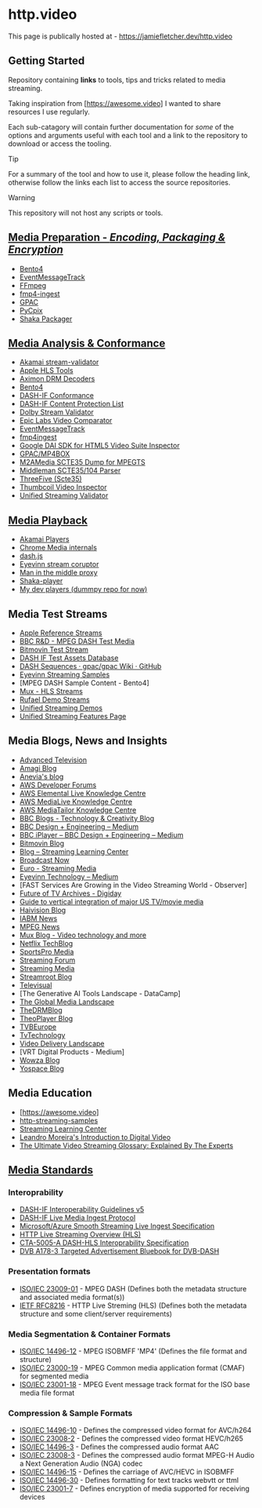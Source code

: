 # http.video

This page is publically hosted at - https://jamiefletcher.dev/http.video

## Getting Started
Repository containing **links** to tools, tips and tricks related to media streaming. 

Taking inspiration from [https://awesome.video] I wanted to share resources I use regularly. 

Each sub-catagory will contain further documentation for *some* of the options and arguments useful with each tool and a link to the repository to download or access the tooling. 

> [!TIP]
> For a summary of the tool and how to use it, please follow the heading link, otherwise follow the links each list to access the source repositories. 

> [!WARNING]
> This repository will not host any scripts or tools.

## [Media Preparation - *Encoding, Packaging & Encryption*]
- [Bento4]
- [EventMessageTrack]
- [FFmpeg]
- [fmp4-ingest]
- [GPAC]
- [PyCpix]
- [Shaka Packager]


## [Media Analysis & Conformance]
- [Akamai stream-validator]
- [Apple HLS Tools]
- [Aximon DRM Decoders]
- [Bento4]
- [DASH-IF Conformance]
- [DASH-IF Content Protection List]
- [Dolby Stream Validator]
- [Epic Labs Video Comparator]
- [EventMessageTrack]
- [fmp4ingest]
- [Google DAI SDK for HTML5 Video Suite Inspector]
- [GPAC/MP4BOX]
- [M2AMedia SCTE35 Dump for MPEGTS]
- [Middleman SCTE35/104 Parser]
- [ThreeFive (Scte35)]
- [Thumbcoil Video Inspector]
- [Unified Streaming Validator]

## [Media Playback]
- [Akamai Players]
- [Chrome Media internals]
- [dash.js]
- [Eyevinn stream coruptor]
- [Man in the middle proxy]
- [Shaka-player]
- [My dev players (dummpy repo for now)]

## Media Test Streams
- [Apple Reference Streams]
- [BBC R&D - MPEG DASH Test Media]
- [Bitmovin Test Stream]
- [DASH IF Test Assets Database]
- [DASH Sequences · gpac/gpac Wiki · GitHub]
- [Eyevinn Streaming Samples]
- [MPEG DASH Sample Content - Bento4]
- [Mux - HLS Streams]
- [Rufael Demo Streams]
- [Unified Streaming Demos]
- [Unified Streaming Features Page]
  
## Media Blogs, News and Insights
- [Advanced Television]
- [Amagi Blog]
- [Anevia's blog]
- [AWS Developer Forums]
- [AWS Elemental Live Knowledge Centre]
- [AWS MediaLive Knowledge Centre]
- [AWS MediaTailor Knowledge Centre]
- [BBC Blogs - Technology & Creativity Blog]
- [BBC Design + Engineering – Medium]
- [BBC iPlayer – BBC Design + Engineering – Medium]
- [Bitmovin Blog]
- [Blog – Streaming Learning Center]
- [Broadcast Now]
- [Euro - Streaming Media]
- [Eyevinn Technology – Medium]
- [FAST Services Are Growing in the Video Streaming World - Observer]
- [Future of TV Archives - Digiday]
- [Guide to vertical integration of major US TV/movie media]
- [Haivision Blog]
- [IABM News]
- [MPEG	News]
- [Mux Blog - Video technology and more]
- [Netflix TechBlog]
- [SportsPro Media]
- [Streaming Forum]
- [Streaming Media]
- [Streamroot Blog]
- [Televisual]
- [The Generative AI Tools Landscape - DataCamp]
- [The Global Media Landscape]
- [TheDRMBlog]
- [TheoPlayer Blog]
- [TVBEurope]
- [TvTechnology]
- [Video Delivery Landscape]
- [VRT Digital Products  - Medium]
- [Wowza Blog]
- [Yospace Blog]

## Media Education
- [https://awesome.video]
- [http-streaming-samples]
- [Streaming Learning Center]
- [Leandro Moreira's Introduction to Digital Video]
- [The Ultimate Video Streaming Glossary: Explained By The Experts]

## [Media Standards]
### Interoprability 
- [DASH-IF Interoperability Guidelines v5]
- [DASH-IF Live Media Ingest Protocol]
- [Microsoft/Azure Smooth Streaming Live Ingest Specification]
- [HTTP Live Streaming Overview (HLS)]
- [CTA-5005-A DASH-HLS Interoprability Specification]
- [DVB A178-3 Targeted Advertisement Bluebook for DVB-DASH]
  
### Presentation formats
- [ISO/IEC 23009-01] - MPEG DASH (Defines both the metadata structure and associated media format(s))
- [IETF RFC8216] - HTTP Live Streming (HLS) (Defines both the metadata structure
  and some client/server requirements)

### Media Segmentation & Container Formats
- [ISO/IEC 14496-12] - MPEG ISOBMFF 'MP4' (Defines the file format and structure)
- [ISO/IEC 23000-19] - MPEG Common media application format (CMAF) for segmented media
- [ISO/IEC 23001-18] - MPEG Event message track format for the ISO base media file format

### Compression & Sample Formats
- [ISO/IEC 14496-10] - Defines the compressed video format for AVC/h264 
- [ISO/IEC 23008-2] - Defines the compressed video format HEVC/h265 
- [ISO/IEC 14496-3] - Defines the compressed audio format AAC 
- [ISO/IEC 23008-3] - Defines the compressed audio format MPEG-H Audio a Next Generation Audio (NGA) codec
- [ISO/IEC 14496-15] - Defines the carriage of AVC/HEVC in ISOBMFF 
- [ISO/IEC 14496-30] - Defines formatting for text tracks webvtt or ttml
- [ISO/IEC 23001-7] - Defines encryption of media supported for receiving devices




<!----------- 
Reference Links - NOTE this block must be copied to the foot of each page for useage globally 
---------->
<!-- Local -->
[Media Preparation - *Encoding, Packaging & Encryption*]:./docs/media-preparation/media-preparation
[Media Analysis & Conformance]:./docs/analysis-conformance/analysis-conformance
[Media Playback]:./docs/media-playback/media-playback
[Media Standards]:./docs/standards/standards
[My dev players (dummpy repo for now)]:./players/players

<!-- External -->
<!-- Media Preparation -->
[EventMessageTrack]:https://github.com/unifiedstreaming/event-message-track
[Bento4]:https://github.com/axiomatic-systems/Bento4
[FFmpeg]:https://github.com/FFmpeg/FFmpeg
[fmp4-ingest]:https://github.com/unifiedstreaming/fmp4-ingest
[GPAC]:https://wiki.gpac.io/
[PyCpix]:https://github.com/unifiedstreaming/pycpix
[Shaka Packager]:https://github.com/shaka-project/shaka-packager

<!-- Media Analysis & Conformance -->
[Akamai stream-validator]:https://players.akamai.com/stream-validator
[Apple HLS Tools]:https://developer.apple.com/documentation/http-live-streaming/using-apple-s-http-live-streaming-hls-tools
[Aximon DRM Decoders]:https://tools.axinom.com/
[DASH-IF Conformance]:https://conformance.dashif.org/
[DASH-IF Content Protection List]:https://dashif.org/identifiers/content_protection/
[Dolby Stream Validator]:https://ott.dolby.com/OnDelKits_dev/StreamValidator/Start_Here.html
[Epic Labs Video Comparator]:https://github.com/epiclabs-io/epic-video-comparator
[EventMessageTrack]:https://github.com/unifiedstreaming/event-message-track
[fmp4ingest]:https://github.com/unifiedstreaming/fmp4-ingest
[Google DAI SDK for HTML5 Video Suite Inspector]:https://googleads.github.io/googleads-ima-html5-dai/vsi/
[GPAC/MP4BOX]:https://github.com/gpac/gpac/wiki/MP4Box
[M2AMedia SCTE35 Dump for MPEGTS]:https://github.com/m2amedia/scte35dump
[Middleman SCTE35/104 Parser]:https://tools.middleman.tv/scte35-parser
[ThreeFive (Scte35)]:https://github.com/futzu/SCTE-35_threefive
[Thumbcoil Video Inspector]:https://thumb.co.il/
[Unified Streaming Validator]:https://validator.unified-streaming.com/

<!-- Media Analysis & Conformance -->
[Akamai Players]:https://players.akamai.com/players
[Chrome Media internals]:chrome://media-internals
[dash.js]:https://github.com/Dash-Industry-Forum/dash.js
[Eyevinn stream coruptor]:https://github.com/Eyevinn/streaming-onboarding/blob/master/Stream-Corruptor.md
[Man in the middle proxy]:https://github.com/mitmproxy/mitmproxy
[Shaka-player]:https://github.com/shaka-project/shaka-player
[My dev players (dummpy repo for now)]:./players/players.md

<!-- Media Test Streams -->
[Apple Reference Streams]:https://developer.apple.com/streaming/examples/
[BBC R&D - MPEG DASH Test Media]:http://rdmedia.bbc.co.uk/
[Bitmovin Test Stream]:https://bitmovin.com/demos/stream-test
[DASH IF Test Assets Database]:https://testassets.dashif.org/#testvector/list
[DASH Sequences · gpac/gpac Wiki · GitHub]:https://github.com/gpac/gpac/wiki/DASH-Sequences
[Eyevinn Streaming Samples]:https://github.com/Eyevinn/http-streaming-samples
[MPEG DASH Sample Content | Bento4]:http://www.bento4.com/developers/dash/dash-sample-content/
[Mux - HLS Streams]:https://test-streams.mux.dev/
[Rufael Demo Streams]:https://dvb-2017-dm.s3.eu-central-1.amazonaws.com/overview.html
[Unified Streaming Demos]:https://demo.unfied-streaming.com 
[Unified Streaming Features Page]:https://demo.unified-streaming.com/k8s/features/stable/#!/mpd

<!-- Media Standards - Interoprability -->  
[DASH-IF Interoperability Guidelines v5]:https://dashif.org/guidelines/iop-v5/
[DASH-IF Live Media Ingest Protocol]:https://dashif-documents.azurewebsites.net/Ingest/master/DASH-IF-Ingest.html
[Microsoft/Azure Smooth Streaming Live Ingest Specification]:https://learn.microsoft.com/en-us/previous-versions/media-services/previous/media-services-fmp4-live-ingest-overview
[HTTP Live Streaming Overview (HLS)]:https://developer.apple.com/documentation/http-live-streaming
[CTA-5005-A DASH-HLS Interoprability Specification]:https://cdn.cta.tech/cta/media/media/resources/standards/cta-5005-a-final.pdf
[DVB A178-3 Targeted Advertisement Bluebook for DVB-DASH]:https://dvb.org/?standard=dynamic-substitution-of-content-in-linear-broadcast-part-3-carriage-and-signalling-of-placement-opportunity-information-in-dvb-dash

<!-- Media Standards - Presentation formats --> 
[ISO/IEC 23009-01]:https://www.iso.org/standard/83314.html
[IETF RFC8216]:https://datatracker.ietf.org/doc/html/draft-pantos-hls-rfc8216bis

<!-- Media Standards - Segmentation & Container Formats -->
[ISO/IEC 14496-12]:https://www.iso.org/standard/83102.html
[ISO/IEC 23000-19]:https://www.iso.org/standard/85623.html
[ISO/IEC 23001-18]:https://www.iso.org/standard/82529.html

<!-- Media Standards - Compression & Sample Formats -->
[ISO/IEC 14496-10]:https://www.iso.org/standard/83529.html
[ISO/IEC 23008-2]:https://www.iso.org/standard/85457.html
[ISO/IEC 14496-3]:https://www.iso.org/standard/76383.html
[ISO/IEC 23008-3]:https://www.iso.org/standard/83525.html
[ISO/IEC 14496-15]:https://www.iso.org/standard/83336.html
[ISO/IEC 14496-30]:https://www.iso.org/standard/75394.html
[ISO/IEC 23001-7]:https://iso.org/standard/84637.html

<!-- Media Standards - Groups -->
[3GPP]:https://www.3gpp.org/
[Alliance for Open media]:https://aomedia.org/
[ATSC]:https://www.atsc.org/
[CP2PA]:https://c2pa.org/
[CTA-Wave]:https://github.com/cta-wave
[DASH-IF]:https://dashif.org/
[DVB]:https://dvb.org/
[HbbTV]:https://www.hbbtv.org/
[ISO]:https://www.iso.org/home.html
[ITU]:https://www.itu.int/en/Pages/default.aspx
[MP4 Registration Authority]:https://mp4ra.org/
[MPEG]:https://www.mpeg.org/about-mpeg/
[SCTE]:https://www.scte.org/
[SMPTE]:https://www.smpte.org/
[SVTA]:https://www.svta.org/
[W3C]:https://www.w3.org/

<!-- Education -->
[https://awesome.video]:https://awesome.video
[http-streaming-samples]:https://github.com/Eyevinn/http-streaming-samples
[Streaming Learning Center]:https://streaminglearningcenter.com/
[Leandro Moreira's Introduction to Digital Video]:https://github.com/leandromoreira/digital_video_introduction
[The Ultimate Video Streaming Glossary: Explained By The Experts]:https://tinuiti.com/blog/ott-ads/video-streaming-glossary/

<!-- Media Blogs and Insights -->
[Advanced Television]:https://advanced-television.com/
[Amagi Blog]:https://www.amagi.com/resources/
[Anevia's blog]:https://anevia.com/blog/
[AWS Developer Forums]:https://forums.aws.amazon.com/category.jspa?categoryID=43
[AWS Elemental Live Knowledge Centre]:https://repost.aws/tags/TAdvB1VHw2SDinN3XY4E6oJQ/aws-elemental-live
[AWS MediaLive Knowledge Centre]:https://repost.aws/tags/TAQT5TNwtgSqeM9NCSKfOJPQ/aws-elemental-medialive
[AWS MediaTailor Knowledge Centre]:https://repost.aws/tags/TAtkvXWoCvTpe77g9M3Tuv_Q/aws-elemental-mediatailor
[BBC Blogs - Technology & Creativity Blog]:https://www.bbc.co.uk/blogs/internet
[BBC Design + Engineering – Medium]:https://medium.com/bbc-design-engineering
[BBC iPlayer – BBC Design + Engineering – Medium]:https://medium.com/bbc-design-engineering/iplayer/home
[Bitmovin Blog]:https://bitmovin.com/blog/
[Blog – Streaming Learning Center]:https://streaminglearningcenter.com/blog
[Broadcast Now]:https://www.broadcastnow.co.uk/tech
[Euro - Streaming Media]:http://europe.streamingmedia.com/
[Eyevinn Technology – Medium]:https://medium.com/@eyevinntechnology
[FAST Services Are Growing in the Video Streaming World | Observer]:https://observer.com/2024/04/paramount-streaming-ceo-tom-ryan-speaks-growth-of-fast-services-in-streaming/
[Future of TV Archives - Digiday]:https://digiday.com/future-of-tv/
[Guide to vertical integration of major US TV/movie media]:https://imgur.com/gallery/dhrhkaZ
[Haivision Blog]:https://www.haivision.com/products/kb-series/
[IABM News]:https://www.theiabm.org/newslist/?news_type%5B%5D=Technology+News&topline_tag=
[MPEG	News]:https://mpeg.chiariglione.org/news
[Mux Blog - Video technology and more]:https://mux.com/blog/
[Netflix TechBlog]:https://netflixtechblog.com/
[SportsPro Media]:http://www.[sportspromedia.com/
[Streaming Forum]:http://www.streaming-forum.com/2019/LatestNewsArchive.aspx
[Streaming Media]:https://www.streamingmedia.com/
[Streamroot Blog]:https://blog.streamroot.io/
[Televisual]:http://www.televisual.com/news.html
[The Generative AI Tools Landscape | DataCamp]:https://www.datacamp.com/cheat-sheet/the-generative-ai-tools-landscape
[The Global Media Landscape]:https://www.gwi.com/reports/global-media-landscape
[TheDRMBlog]:https://go.buydrm.com/thedrmblog
[TheoPlayer Blog]:https://www.theoplayer.com/blog
[TVBEurope]:https://www.tvbeurope.com/
[TvTechnology]:https://www.tvtechnology.com/
[Video Delivery Landscape]:https://tinuiti.com/blog/ott-ads/video-streaming-glossary/https://divitel.com/video-delivery-landscape/
[VRT Digital Products | Medium]:https://medium.com/vrt-digital-studio/
[Wowza Blog]:https://www.wowza.com/blog/category/blog
[Yospace Blog]:http://www.yospace.com/category/blog/
